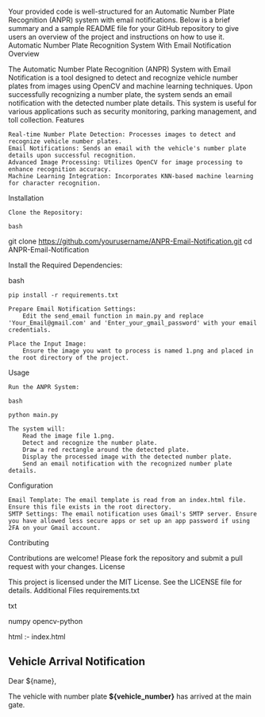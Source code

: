 Your provided code is well-structured for an Automatic Number Plate Recognition (ANPR) system with email notifications. Below is a brief summary and a sample README file for your GitHub repository to give users an overview of the project and instructions on how to use it.
Automatic Number Plate Recognition System With Email Notification
Overview

The Automatic Number Plate Recognition (ANPR) System with Email Notification is a tool designed to detect and recognize vehicle number plates from images using OpenCV and machine learning techniques. Upon successfully recognizing a number plate, the system sends an email notification with the detected number plate details. This system is useful for various applications such as security monitoring, parking management, and toll collection.
Features

    Real-time Number Plate Detection: Processes images to detect and recognize vehicle number plates.
    Email Notifications: Sends an email with the vehicle's number plate details upon successful recognition.
    Advanced Image Processing: Utilizes OpenCV for image processing to enhance recognition accuracy.
    Machine Learning Integration: Incorporates KNN-based machine learning for character recognition.

Installation

    Clone the Repository:

    bash

git clone https://github.com/yourusername/ANPR-Email-Notification.git
cd ANPR-Email-Notification

Install the Required Dependencies:

bash

    pip install -r requirements.txt

    Prepare Email Notification Settings:
        Edit the send_email function in main.py and replace 'Your_Email@gmail.com' and 'Enter_your_gmail_password' with your email credentials.

    Place the Input Image:
        Ensure the image you want to process is named 1.png and placed in the root directory of the project.

Usage

    Run the ANPR System:

    bash

    python main.py

    The system will:
        Read the image file 1.png.
        Detect and recognize the number plate.
        Draw a red rectangle around the detected plate.
        Display the processed image with the detected number plate.
        Send an email notification with the recognized number plate details.

Configuration

    Email Template: The email template is read from an index.html file. Ensure this file exists in the root directory.
    SMTP Settings: The email notification uses Gmail's SMTP server. Ensure you have allowed less secure apps or set up an app password if using 2FA on your Gmail account.

Contributing

Contributions are welcome! Please fork the repository and submit a pull request with your changes.
License

This project is licensed under the MIT License. See the LICENSE file for details.
Additional Files
requirements.txt

txt

numpy
opencv-python


html :-
index.html

<!DOCTYPE html>
<html>
<body>
    <h2>Vehicle Arrival Notification</h2>
    <p>Dear ${name},</p>
    <p>The vehicle with number plate <strong>${vehicle_number}</strong> has arrived at the main gate.</p>
</body>
</html>
